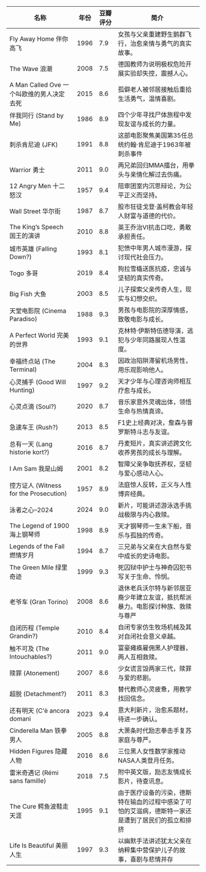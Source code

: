| 名称 | 年份 | 豆瓣评分 | 简介 |  
|---|---|---|---|  
| Fly Away Home 伴你高飞 | 1996 | 7.9 | 女孩与父亲重建野生鹅群飞行，治愈亲情与勇气的真实故事。 |  
| The Wave 浪潮 | 2008 | 7.5 | 德国教师为说明极权危险开展实验却失控，震撼人心。 |  
| A Man Called Ove 一个叫欧维的男人决定去死 | 2015 | 8.6 | 孤僻老人被邻居接触后重拾生活勇气，温情喜剧。 |  
| 伴我同行 (Stand by Me) | 1986 | 8.9 | 四个少年寻找尸体旅程中发现友谊与成长的力量。 |  
| 刺杀肯尼迪 (JFK) | 1991 | 8.8 | 这部电影聚焦美国第35任总统约翰·肯尼迪于1963年被刺杀事件 |  
| Warrior 勇士 | 2011 | 9.0 | 两兄弟回归MMA擂台，用拳头与亲情化解过去伤痛。 |  
| 12 Angry Men 十二怒汉 | 1957 | 9.4 | 陪审团室内沉思辩论，为公平正义而坚持。 |  
| Wall Street 华尔街 | 1987 | 8.7 | 股市狂徒戈登·盖柯教会年轻人财富与道德的代价。 |  
| The King’s Speech 国王的演讲 | 2010 | 8.8 | 英王乔治VI抗击口吃，勇敢承担责任。 |  
| 城市英雄 (Falling Down?) | 1993 | 8.1 | 犯愤中年男人城市漫游，探讨现代社会压力。 |  
| Togo 多哥 | 2019 | 8.4 | 狗拉雪橇送医抗疫，忠诚与坚韧的真实传奇。 |  
| Big Fish 大鱼 | 2003 | 8.5 | 儿子探索父亲传奇人生，现实与幻想交织。 |  
| 天堂电影院 (Cinema Paradiso) | 1988 | 9.3 | 男孩与电影院的深厚情感，致敬电影与成长。 |  
| A Perfect World 完美的世界 | 1993 | 9.1 | 克林特·伊斯特伍德导演，逃犯与少年同路展现人性温度。 |  
| 幸福终点站 (The Terminal) | 2004 | 8.3 | 因政治陷阱滞留机场男性，用乐观影响他人。 |  
| 心灵捕手 (Good Will Hunting) | 1997 | 9.2 | 天才少年与心理咨询师相互疗愈与成长。 |  
| 心灵点滴 (Soul?) | 2020 | 8.7 | 音乐家意外灵魂出体，领悟生命与热情真谛。 |  
| 急速车王 (Rush?) | 2013 | 8.5 | F1史上经典对决，詹森与普罗斯特斗志与友谊。 |  
| 总有一天 (Lang historie kort?) | 2016 | 8.7 | 丹麦短片，真实讲述跨文化收养男孩的成长与理解。 |  
| I Am Sam 我是山姆 | 2001 | 8.2 | 智障父亲争取抚养权，坚韧与爱心感动人心。 |  
| 控方证人 (Witness for the Prosecution) | 1957 | 8.9 | 法庭惊人反转，正义与人性博弈经典。 |  
| 泳者之心–2024 | 2024 | 9.0 | 新片，可能讲述游泳选手挑战极限与内心救赎。 |  
| The Legend of 1900 海上钢琴师 | 1998 | 8.9 | 天才钢琴师一生未下船，音乐与孤独的传奇。 |  
| Legends of the Fall 燃情岁月 | 1994 | 8.7 | 三兄弟与父亲在大自然与爱中成长的史诗电影。 |  
| The Green Mile 绿里奇迹 | 1999 | 9.3 | 死囚狱中护士与神奇囚犯书写关于生命、怜悯。 |  
| 老爷车 (Gran Torino) | 2008 | 8.6 | 退休老兵沃尔特与新邻居亚裔少年建立友谊，抵抗帮派暴力。电影探讨种族、救赎与尊严|  
| 自闭历程 (Temple Grandin?) | 2010 | 8.4 | 自闭专家仿生牧场机械及其对自闭社会意义卓越。 |  
| 触不可及 (The Intouchables?) | 2011 | 9.0 | 富豪瘫痪雇佣黑人护理器，两人互相救赎。 |  
| 赎罪 (Atonement) | 2007 | 8.6 | 少女谎言毁两家三代，赎罪与爱的悲剧。 |  
| 超脱 (Detachment?) | 2011 | 8.3 | 替代教师心灵疲惫，用教学找回信念。 |  
| 还有明天 (C'è ancora domani | 2023 | 9.4 | 意大利新片，治愈系题材，待进一步确认。 |  
| Cinderella Man 铁拳男人 | 2005 | 8.8 | 大萧条时代励志拳击手复苏家庭与尊严。 |  
| Hidden Figures 隐藏人物 | 2016 | 8.6 | 三位黑人女性数学家推动NASA人类登月任务。 |  
| 雷米奇遇记 (Rémi sans famille) | 2018 | 7.5 | 附中英文版，励志友情成长影片，待查讯息。 |  
| The Cure 鳄鱼波鞋走天涯 | 1995 | 9.1 |由于医疗设备的污染，德斯特在输血的过程中感染了可怕的艾滋病，德斯特一家还是遭到了居民们的孤立和排挤 |
| Life Is Beautiful 美丽人生 | 1997 | 9.3 | 以幽默手法讲述犹太父亲在纳粹集中营保护儿子的故事，喜剧与悲情并存 | 